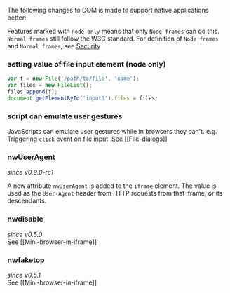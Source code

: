 The following changes to DOM is made to support native applications better:

Features marked with `node only` means that only `Node frames` can do this. `Normal frames` still follow the W3C standard. For definition of `Node frames` and `Normal frames`, see [Security](Security)

### setting value of file input element (node only)
```javascript
var f = new File('/path/to/file', 'name');
var files = new FileList();
files.append(f);
document.getElementById('input0').files = files;
```
### script can emulate user gestures
JavaScripts can emulate user gestures while in browsers they can't. e.g. Triggering `click` event on file input. See [[File-dialogs]]

### nwUserAgent
_since v0.9.0-rc1_

A new attribute `nwUserAgent` is added to the `iframe` element. The value is used as the `User-Agent` header from HTTP requests from that iframe, or its descendants.

### nwdisable
_since v0.5.0_  
See [[Mini-browser-in-iframe]]

### nwfaketop
_since v0.5.1_  
See [[Mini-browser-in-iframe]]
